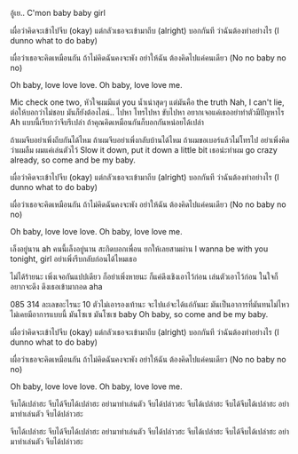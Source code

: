 อู้เย.. C'mon baby baby girl

เผื่อว่าคิดจะเข้าไปจีบ (okay)
แต่กลัวเธอจะเข้ามาถีบ (alright)
บอกกันที ว่าฉันต้องทำอย่างไร
(I dunno what to do baby)

เผื่อว่าเธอจะคิดเหมือนกัน
ถ้าไม่คิดฉันคงจะพัง
อย่าให้ฉัน ต้องคิดไปแค่คนเดียว
(No no baby no no)

Oh baby, love love love.
Oh baby, love love me.

Mic check one two, หัวใจผมมีแต่ you
น้ำเน่าสุดๆ แต่มันคือ the truth
Nah, I can't lie, ต่อให้บอกว่าไม่ชอบ
มันก็ยังต้องไลน์.. ไปหา โทรไปหา ขับไปหา
อยากเจอแค่เธออย่าทำตัวมีปัญหาไร Ah
แบบนี้เรียกว่าจีบรึเปล่า
ถ้าคุณคิดเหมือนกันก็บอกกันหน่อยได้เปล่า

ถ้าผมจีบอย่าเพิ่งถีบกันได้ไหม
ถ้าผมจีบอย่าเพิ่งกลับบ้านได้ไหม
ถ้าผมขอเบอร์แล้วไม่โทรไป
อย่าเพิ่งคิดว่าผมลืม ผมแค่เล่นตัวไว้
Slow it down, put it down a little bit
เธอน่ะทำผม go crazy already,
so come and be my baby.

เผื่อว่าคิดจะเข้าไปจีบ (okay)
แต่กลัวเธอจะเข้ามาถีบ (alright)
บอกกันที ว่าฉันต้องทำอย่างไร
(I dunno what to do baby)

เผื่อว่าเธอจะคิดเหมือนกัน
ถ้าไม่คิดฉันคงจะพัง
อย่าให้ฉัน ต้องคิดไปแค่คนเดียว
(No no baby no no)

Oh baby, love love love.
Oh baby, love love me.

เล็งอยู่นาน ah คนนี้เล็งอยู่นาน
สะกิดบอกเพื่อน ยกให้เลยสามผ่าน
I wanna be with you tonight, girl
อย่าเพิ่งรีบกลับก่อนได้ไหมเธอ

ไม่ได้ร้ายนะ เพิ่งเจอกันแปปเดียว
ก็อย่าเพิ่งหายนะ
ก็แค่ดึงเชิงเอาไว้ก่อน เล่นตัวเอาไว้ก่อน
ในใจก็อยากจะดึง ดึงเธอเข้ามากอด aha

085 314 ละเลขอะไรนะ
10 ตัวไม่เอารองเท้านะ
จะไปแอ๋จะได้แอ๋กันมะ
มันเป็นอาการที่มันทนไม่ไหว
ไม่เคยมีอาการแบบนี้
มันโซเซ มันโซเซ baby
Oh baby, so come and be my baby.

เผื่อว่าคิดจะเข้าไปจีบ (okay)
แต่กลัวเธอจะเข้ามาถีบ (alright)
บอกกันที ว่าฉันต้องทำอย่างไร
(I dunno what to do baby)

เผื่อว่าเธอจะคิดเหมือนกัน
ถ้าไม่คิดฉันคงจะพัง
อย่าให้ฉัน ต้องคิดไปแค่คนเดียว
(No no baby no no)

Oh baby, love love love.
Oh baby, love love me.

จีบได้เปล่าฮะ จีบได้จีบได้เปล่าฮะ
อย่ามาทำเล่นตัว จีบได้ปล่าวฮะ
จีบได้เปล่าฮะ จีบได้จีบได้เปล่าฮะ
อย่ามาทำเล่นตัว จีบได้ปล่าวฮะ

จีบได้เปล่าฮะ จีบได้จีบได้เปล่าฮะ
อย่ามาทำเล่นตัว จีบได้ปล่าวฮะ
จีบได้เปล่าฮะ จีบได้จีบได้เปล่าฮะ
อย่ามาทำเล่นตัว จีบได้ปล่าวฮะ
